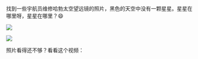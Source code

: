 找到一些宇航员维修哈勃太空望远镜的照片，黑色的天空中没有一颗星星。星星在哪里呀，星星在哪里？😄 ​​​


![](https://substackcdn.com/image/fetch/w_1456,c_limit,f_auto,q_auto:good,fl_progressive:steep/https%3A%2F%2Fbucketeer-e05bbc84-baa3-437e-9518-adb32be77984.s3.amazonaws.com%2Fpublic%2Fimages%2F5cf4b0c9-fa7c-42bd-a246-640c4bc4ad14_640x446.jpeg)



![](https://substackcdn.com/image/fetch/w_1456,c_limit,f_auto,q_auto:good,fl_progressive:steep/https%3A%2F%2Fbucketeer-e05bbc84-baa3-437e-9518-adb32be77984.s3.amazonaws.com%2Fpublic%2Fimages%2F52dc0b8b-8084-43e0-827e-cc8198125590_1864x1979.jpeg)


<span>照片看得还不够？看看这个视频：</span>

<div id="youtube2-xgbUbdC6kbo" class="youtube-wrap" data-attrs="{&quot;videoId&quot;:&quot;xgbUbdC6kbo&quot;,&quot;startTime&quot;:null,&quot;endTime&quot;:null}">



​​​
